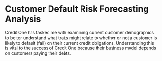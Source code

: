 # Customer Default Risk Forecasting Analysis
Credit One has tasked me with examining current customer demographics to better understand what traits might relate to whether or not a customer is likely to default (fail) on their current credit obligations. Understanding this is vital to the success of Credit One because their business model depends on customers paying their debts.
